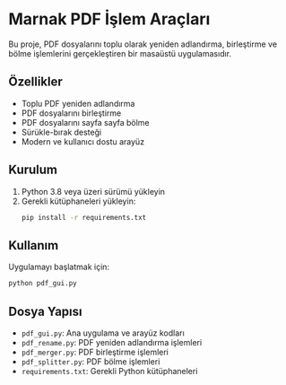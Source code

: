 # Marnak PDF İşlem Araçları

Bu proje, PDF dosyalarını toplu olarak yeniden adlandırma, birleştirme ve bölme işlemlerini gerçekleştiren bir masaüstü uygulamasıdır.

## Özellikler

- Toplu PDF yeniden adlandırma
- PDF dosyalarını birleştirme
- PDF dosyalarını sayfa sayfa bölme
- Sürükle-bırak desteği
- Modern ve kullanıcı dostu arayüz

## Kurulum

1. Python 3.8 veya üzeri sürümü yükleyin
2. Gerekli kütüphaneleri yükleyin:
   ```bash
   pip install -r requirements.txt
   ```

## Kullanım

Uygulamayı başlatmak için:
```bash
python pdf_gui.py
```

## Dosya Yapısı

- `pdf_gui.py`: Ana uygulama ve arayüz kodları
- `pdf_rename.py`: PDF yeniden adlandırma işlemleri
- `pdf_merger.py`: PDF birleştirme işlemleri
- `pdf_splitter.py`: PDF bölme işlemleri
- `requirements.txt`: Gerekli Python kütüphaneleri 